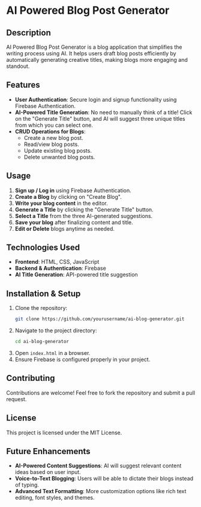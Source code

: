 # AI Powered Blog Post Generator

## Description

AI Powered Blog Post Generator is a blog application that simplifies the writing process using AI. It helps users draft blog posts efficiently by automatically generating creative titles, making blogs more engaging and standout.

## Features

- **User Authentication**: Secure login and signup functionality using Firebase Authentication.
- **AI-Powered Title Generation**: No need to manually think of a title! Click on the "Generate Title" button, and AI will suggest three unique titles from which you can select one.
- **CRUD Operations for Blogs**:
  - Create a new blog post.
  - Read/view blog posts.
  - Update existing blog posts.
  - Delete unwanted blog posts.

## Usage

1. **Sign up / Log in** using Firebase Authentication.
2. **Create a Blog** by clicking on "Create Blog".
3. **Write your blog content** in the editor.
4. **Generate a Title** by clicking the "Generate Title" button.
5. **Select a Title** from the three AI-generated suggestions.
6. **Save your blog** after finalizing content and title.
7. **Edit or Delete** blogs anytime as needed.

## Technologies Used

- **Frontend**: HTML, CSS, JavaScript
- **Backend & Authentication**: Firebase
- **AI Title Generation**: API-powered title suggestion

## Installation & Setup

1. Clone the repository:
   ```sh
   git clone https://github.com/yourusername/ai-blog-generator.git
   ```
2. Navigate to the project directory:
   ```sh
   cd ai-blog-generator
   ```
3. Open `index.html` in a browser.
4. Ensure Firebase is configured properly in your project.

## Contributing

Contributions are welcome! Feel free to fork the repository and submit a pull request.

## License

This project is licensed under the MIT License.

## Future Enhancements

- **AI-Powered Content Suggestions**: AI will suggest relevant content ideas based on user input.
- **Voice-to-Text Blogging**: Users will be able to dictate their blogs instead of typing.
- **Advanced Text Formatting**: More customization options like rich text editing, font styles, and themes.